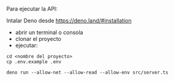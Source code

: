 Para ejecutar la API:

Intalar Deno desde
https://deno.land/#installation

- abrir un terminal o consola
- clonar el proyecto
- ejecutar:

```
cd <nombre del proyecto>
cp .env.example .env
```
 
```
deno run --allow-net --allow-read --allow-env src/server.ts
```
